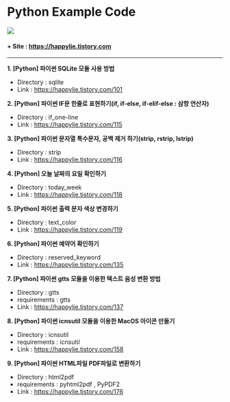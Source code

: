 # Python Example Code
<img src="https://img.shields.io/badge/Python->=3.8.x-blue?logo=python&logoColor=white" />

#### + Site : https://happylie.tistory.com
***
**1. [Python] 파이썬 SQLite 모듈 사용 방법**
+ Directory : sqlite
+ Link : https://happylie.tistory.com/101

**2. [Python] 파이썬 IF문 한줄로 표현하기(if, if-else, if-elif-else : 삼항 연산자)**
+ Directory : if_one-line
+ Link : https://happylie.tistory.com/115

**3. [Python] 파이썬 문자열 특수문자, 공백 제거 하기(strip, rstrip, lstrip)**
+ Directory : strip 
+ Link : https://happylie.tistory.com/116

**4. [Python] 오늘 날짜의 요일 확인하기**
+ Directory : today_week 
+ Link : https://happylie.tistory.com/118

**5. [Python] 파이썬 출력 문자 색상 변경하기**
+ Directory : text_color
+ Link : https://happylie.tistory.com/119

**6. [Python] 파이썬 예약어 확인하기**
+ Directory : reserved_keyword
+ Link : https://happylie.tistory.com/135

**7. [Python] 파이썬 gtts 모듈을 이용한 텍스트 음성 변환 방법**
+ Directory : gtts
+ requirements : gtts
+ Link : https://happylie.tistory.com/137

**8. [Python] 파이썬 icnsutil 모듈을 이용한 MacOS 아이콘 만들기**
+ Directory : icnsutil
+ requirements : icnsutil
+ Link : https://happylie.tistory.com/158

**9. [Python] 파이썬 HTML파일 PDF파일로 변환하기**
+ Directory : html2pdf
+ requirements : pyhtml2pdf , PyPDF2
+ Link : https://happylie.tistory.com/176